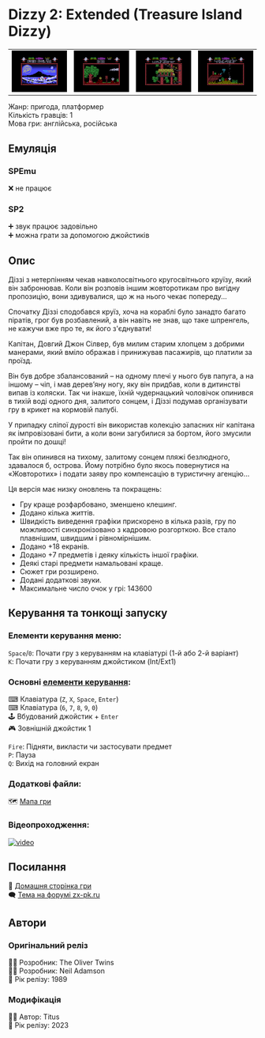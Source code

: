 # Dizzy 2: Extended (Treasure Island Dizzy)

| | | | |
| --- | --- | --- | --- |
|![screen1](screenshots/scrn_dizzy2-ext_01.png)|![screen2](screenshots/scrn_dizzy2-ext_02.png)|![screen3](screenshots/scrn_dizzy2-ext_03.png)|![screen4](screenshots/scrn_dizzy2-ext_04.png)|

Жанр: пригода, платформер  
Кількість гравців: 1  
Мова гри: англійська, російська  

## Емуляція
### SPEmu
❌ не працює  

### SP2
➕ звук працює задовільно  
➕ можна грати за допомогою джойстиків  

## Опис
Діззі з нетерпінням чекав навколосвітнього кругосвітнього круїзу, який він забронював.
Коли він розповів іншим жовторотикам про вигідну пропозицію, вони здивувалися, що ж на нього чекає попереду...

Спочатку Діззі сподобався круїз, хоча на кораблі було занадто багато піратів, грог був розбавлений, а він навіть не знав, що таке шпренгель, не кажучи вже про те, як його з'єднувати!

Капітан, Довгий Джон Сілвер, був милим старим хлопцем з добрими манерами, який вміло ображав і принижував пасажирів, що платили за проїзд.

Він був добре збалансований – на одному плечі у нього був папуга, а на іншому – чіп, і мав дерев’яну ногу, яку він придбав, коли в дитинстві випав із коляски.
Так чи інакше, їхній чудернацький чоловічок опинився в тихій воді одного дня, залитого сонцем, і Діззі подумав організувати гру в крикет на кормовій палубі.

У припадку сліпої дурості він використав колекцію запасних ніг капітана як імпровізовані бити, а коли вони загубилися за бортом, його змусили пройти по дошці!

Так він опинився на тихому, залитому сонцем пляжі безлюдного, здавалося б, острова.
Йому потрібно було якось повернутися на «Жовторотих» і подати заяву про компенсацію в туристичну агенцію...

Ця версія має низку оновлень та покращень:

* Гру краще розфарбовано, зменшено клешинг.
* Додано кілька життів.
* Швидкість виведення графіки прискорено в кілька разів, гру по можливості синхронізовано з кадровою розгорткою. Все стало плавнішим, швидшим і рівномірнішим.
* Додано +18 екранів.
* Додано +7 предметів і деяку кількість іншої графіки.
* Деякі старі предмети намальовані краще.
* Сюжет гри розширено.
* Додані додаткові звуки.
* Максимальне число очок у грі: 143600

## Керування та тонкощі запуску
### Елементи керування меню:

`Space`/`0`: Почати гру з керуванням на клавіатурі (1-й або 2-й варіант)  
`K`: Почати гру з керуванням джойстиком (Int/Ext1)  

### Основні [елементи керування](../controllers.md):
⌨ Клавіатура (`Z`, `X`, `Space`, `Enter`)  
⌨ Клавіатура (`6`, `7`, `8`, `9`, `0`)  
🕹 Вбудований джойстик + `Enter`  
🎮 Зовнішній джойстик 1  

`Fire`: Підняти, викласти чи застосувати предмет  
`P`: Пауза  
`Q`: Вихід на головний екран  

### Додаткові файли:
🗺 [Мапа гри](https://yolkfolk.com/media/images/maps/TreasureIslandDizzy_2023ExtendedEdition_Spectrum.png)  


### Відеопроходження:
[![video](https://img.youtube.com/vi/oygm5nGmK58/0.jpg)](https://www.youtube.com/watch?v=oygm5nGmK58)

## Посилання

🏡 [Домашня сторінка гри](https://yolkfolk.com/games/treasure-island-dizzy-2023-extended-edition/)  
🗨 [Тема на форумі zx-pk.ru](https://zx-pk.ru/threads/34933-dizzy-2-48-128k-extended-edition-2023.html?p=1172427#post1172427)  

## Автори
### Оригінальний реліз
👨‍💻 Розробник: The Oliver Twins  
👨‍💻 Розробник: Neil Adamson  
📅 Рік релізу: 1989  

### Модифікація
👨‍💻 Автор: Titus  
📅 Рік релізу: 2023  
